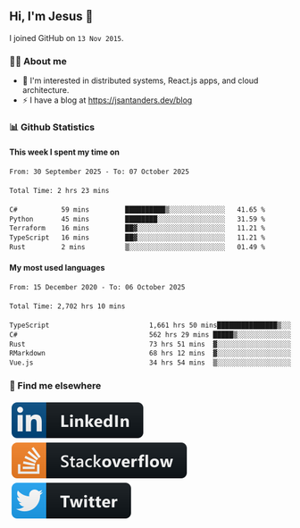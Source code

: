 ## Hi, I'm Jesus 👋

I joined GitHub on `13 Nov 2015`.

<!-- Talking about you -->

### 👨‍💻 About me

- 👦 I'm interested in distributed systems, React.js apps, and cloud architecture.
- ⚡️ I have a blog at <https://jsantanders.dev/blog>

### 📊 Github Statistics

#### This week I spent my time on

<!--START_SECTION:weekly-->

```txt
From: 30 September 2025 - To: 07 October 2025

Total Time: 2 hrs 23 mins

C#           59 mins         ██████████▒░░░░░░░░░░░░░░   41.65 %
Python       45 mins         ████████░░░░░░░░░░░░░░░░░   31.59 %
Terraform    16 mins         ██▓░░░░░░░░░░░░░░░░░░░░░░   11.21 %
TypeScript   16 mins         ██▓░░░░░░░░░░░░░░░░░░░░░░   11.21 %
Rust         2 mins          ▒░░░░░░░░░░░░░░░░░░░░░░░░   01.49 %
```

<!--END_SECTION:weekly-->

#### My most used languages

<!--START_SECTION:alltime-->

```txt
From: 15 December 2020 - To: 06 October 2025

Total Time: 2,702 hrs 10 mins

TypeScript                         1,661 hrs 50 mins███████████████▒░░░░░░░░░   61.50 %
C#                                 562 hrs 29 mins █████▒░░░░░░░░░░░░░░░░░░░   20.82 %
Rust                               73 hrs 51 mins  ▓░░░░░░░░░░░░░░░░░░░░░░░░   02.73 %
RMarkdown                          68 hrs 12 mins  ▓░░░░░░░░░░░░░░░░░░░░░░░░   02.52 %
Vue.js                             34 hrs 54 mins  ▒░░░░░░░░░░░░░░░░░░░░░░░░   01.29 %
```

<!--END_SECTION:alltime-->

### 📢 Find me elsewhere

<p>
  <a target="_blank" href="https://linkedin.com/in/jsantanders">
    <img src="https://github.com/jsantanders/jsantanders/blob/master/img/linkedin.svg" alt="LinkedIn" style="vertical-align:top; margin:4px">
  </a>
  
  <a target="_blank" href="https://stackoverflow.com/users/7318331/jesus-santander">
    <img src="https://github.com/jsantanders/jsantanders/blob/master/img/stackoverflow.svg" alt="StackOverflow" style="vertical-align:top; margin:4px">
  </a>
  
  <a target="_blank" href="http://twitter.com/jsantanders">
    <img src="https://github.com/jsantanders/jsantanders/blob/master/img/twitter.svg" alt="Twitter" style="vertical-align:top; margin:4px">
  </a>
</p>
